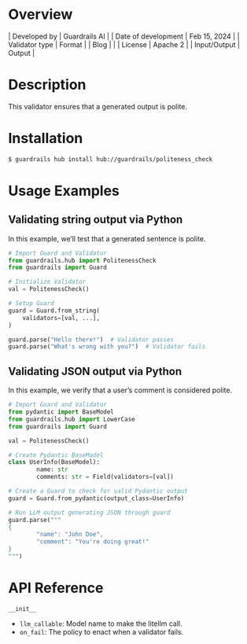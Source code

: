 # Overview

| Developed by | Guardrails AI |
| Date of development | Feb 15, 2024 |
| Validator type | Format |
| Blog |  |
| License | Apache 2 |
| Input/Output | Output |

# Description

This validator ensures that a generated output is polite.

# Installation

```bash
$ guardrails hub install hub://guardrails/politeness_check
```

# Usage Examples

## Validating string output via Python

In this example, we’ll test that a generated sentence is polite.

```python
# Import Guard and Validator
from guardrails.hub import PolitenessCheck
from guardrails import Guard

# Initialize Validator
val = PolitenessCheck()

# Setup Guard
guard = Guard.from_string(
    validators=[val, ...],
)

guard.parse("Hello there!")  # Validator passes
guard.parse("What's wrong with you?")  # Validator fails
```

## Validating JSON output via Python

In this example, we verify that a user’s comment is considered polite.

```python
# Import Guard and Validator
from pydantic import BaseModel
from guardrails.hub import LowerCase
from guardrails import Guard

val = PolitenessCheck()

# Create Pydantic BaseModel
class UserInfo(BaseModel):
		name: str
		comments: str = Field(validators=[val])

# Create a Guard to check for valid Pydantic output
guard = Guard.from_pydantic(output_class=UserInfo)

# Run LLM output generating JSON through guard
guard.parse("""
{
		"name": "John Doe",
		"comment": "You're doing great!"
}
""")
```

# API Reference

`__init__`
- `llm_callable`: Model name to make the litellm call.
- `on_fail`: The policy to enact when a validator fails.
